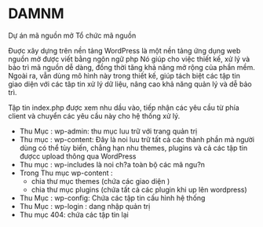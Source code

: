 # DAMNM
Dự án mã nguồn mở
Tổ chức mã nguồn

Ðuợc xây dựng trên nền tảng WordPress là một nền tảng ứng dụng web nguồn mở được viết bằng ngôn ngữ php
Nó giúp cho việc thiết kế, xử lý và bảo trì mã nguồn dễ dàng, đồng thời tăng khả năng mở rộng của phần mềm.  Ngoài ra, vẫn dùng mô hình này trong thiết kế, 
giúp tách biệt các tập tin giao diện với các tâp tin xử lý dữ liệu, nâng cao khả năng quản lý và dễ bảo trì.


Tập tin index.php được xem nhu dầu vào, tiếp nhận các yêu cầu từ phía client và chuyển các yêu cầu này cho hệ thống xử lý.

+ Thu Mục : wp-admin: thu mục luu trữ với trang quản trị 
+ Thu mục : wp-content: Ðây là noi luu trữ tất cả các thành phần mà người dùng có thể tùy biến, chẳng hạn nhu themes, plugins và cả các tập tin đượcc upload thông qua WordPress
+ Thu mục : wp-includes là noi ch?a toàn bộ các mã ngu?n
+ Trong Thu mục wp-content : 
  -  chia thư mục themes (chứa các giao diện )
  -  chia thư mục plugins (chứa tất cả các plugin khi up lên  wordpress)
+ Thu Mục : wp-config: Chứa các tập tin cấu hình hệ thống
+ Thu Mục : wp-login : dang nhập quản trị 
+ Thu mục 404: chứa các tập tin lại
